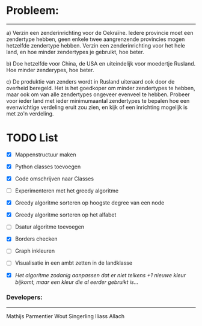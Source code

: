 # Probleem:
----

a) Verzin een zenderinrichting voor de Oekraïne. Iedere provincie moet een zendertype hebben, geen enkele twee aangrenzende provincies mogen hetzelfde zendertype hebben. Verzin een zenderinrichting voor het hele land, en hoe minder zendertypes je gebruikt, hoe beter.

b) Doe hetzelfde voor China, de USA en uiteindelijk voor moedertje Rusland. Hoe minder zenderypes, hoe beter.

c) De produktie van zenders wordt in Rusland uiteraard ook door de overheid beregeld. Het is het goedkoper om minder zendertypes te hebben, maar ook om van alle zendertypes ongeveer evenveel te hebben. Probeer voor ieder land met ieder minimumaantal zendertypes te bepalen hoe een evenwichtige verdeling eruit zou zien, en kijk of een inrichting mogelijk is met zo'n verdeling.

# TODO List
- [x] Mappenstructuur maken
- [x] Python classes toevoegen
- [x] Code omschrijven naar Classes
- [ ] Experimenteren met het greedy algoritme
- [x] Greedy algoritme sorteren op hoogste degree van een node
- [x] Greedy algoritme sorteren op het alfabet
- [ ] Dsatur algoritme toevoegen
- [x] Borders checken
- [ ] Graph inkleuren
- [ ] Visualisatie in een ambt zetten in de landklasse
- [x] *Het algoritme zodanig aanpassen dat er niet telkens +1 nieuwe kleur bijkomt,
      maar een kleur die al eerder gebruikt is...*


### Developers:
----
Mathijs Parmentier
Wout Singerling
Iliass Allach
